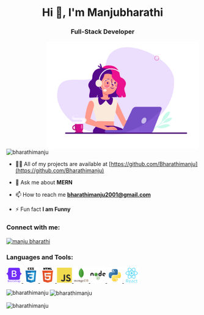 <h1 align="center">Hi 👋, I'm Manjubharathi</h1>
<h3 align="center">Full-Stack Developer</h3>
<img align="right" alt="coading" width="400" src="https://github.com/Bharathimanju/Bharathimanju/blob/main/gif%202.gif"/>



<p align="left"> <img src="https://komarev.com/ghpvc/?username=bharathimanju&label=Profile%20views&color=0e75b6&style=flat" alt="bharathimanju" /> </p>


- 👨‍💻 All of my projects are available at [https://github.com/Bharathimanju](https://github.com/Bharathimanju)

- 💬 Ask me about **MERN**

- 📫 How to reach me **bharathimanju2001@gmail.com**

- ⚡ Fun fact **I am Funny**
  
  

<h3 align="left">Connect with me:</h3>
<p align="left">
<a href="https://linkedin.com/in/manju bharathi" target="blank"><img align="center" src="https://raw.githubusercontent.com/rahuldkjain/github-profile-readme-generator/master/src/images/icons/Social/linked-in-alt.svg" alt="manju bharathi" height="30" width="40" /></a>
</p>

<h3 align="left">Languages and Tools:</h3>
<p align="left"> <a href="https://getbootstrap.com" target="_blank" rel="noreferrer"> <img src="https://raw.githubusercontent.com/devicons/devicon/master/icons/bootstrap/bootstrap-plain-wordmark.svg" alt="bootstrap" width="40" height="40"/> </a> <a href="https://www.w3schools.com/css/" target="_blank" rel="noreferrer"> <img src="https://raw.githubusercontent.com/devicons/devicon/master/icons/css3/css3-original-wordmark.svg" alt="css3" width="40" height="40"/> </a> <a href="https://www.w3.org/html/" target="_blank" rel="noreferrer"> <img src="https://raw.githubusercontent.com/devicons/devicon/master/icons/html5/html5-original-wordmark.svg" alt="html5" width="40" height="40"/> </a> <a href="https://developer.mozilla.org/en-US/docs/Web/JavaScript" target="_blank" rel="noreferrer"> <img src="https://raw.githubusercontent.com/devicons/devicon/master/icons/javascript/javascript-original.svg" alt="javascript" width="40" height="40"/> </a> <a href="https://www.mongodb.com/" target="_blank" rel="noreferrer"> <img src="https://raw.githubusercontent.com/devicons/devicon/master/icons/mongodb/mongodb-original-wordmark.svg" alt="mongodb" width="40" height="40"/> </a> <a href="https://nodejs.org" target="_blank" rel="noreferrer"> <img src="https://raw.githubusercontent.com/devicons/devicon/master/icons/nodejs/nodejs-original-wordmark.svg" alt="nodejs" width="40" height="40"/> </a> <a href="https://www.python.org" target="_blank" rel="noreferrer"> <img src="https://raw.githubusercontent.com/devicons/devicon/master/icons/python/python-original.svg" alt="python" width="40" height="40"/> </a> <a href="https://reactjs.org/" target="_blank" rel="noreferrer"> <img src="https://raw.githubusercontent.com/devicons/devicon/master/icons/react/react-original-wordmark.svg" alt="react" width="40" height="40"/> </a> </p>

<p><img align="left" src="https://github-readme-stats.vercel.app/api/top-langs?username=bharathimanju&show_icons=true&locale=en&layout=compact" alt="bharathimanju" /></p>

<p>&nbsp;<img align="center" src="https://github-readme-stats.vercel.app/api?username=bharathimanju&show_icons=true&locale=en" alt="bharathimanju" /></p>

<p><img align="center" src="https://github-readme-streak-stats.herokuapp.com/?user=bharathimanju&" alt="bharathimanju" /></p>
